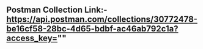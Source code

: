 ## Postman Collection Link:- https://api.postman.com/collections/30772478-be16cf58-28bc-4d65-bdbf-ac46ab792c1a?access_key=""
